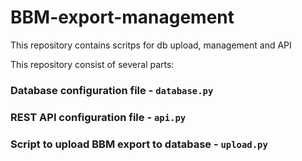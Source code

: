 # BBM-export-management
This repository contains scritps for db upload, management and API

This repository consist of several parts:

### Database configuration file - `database.py`

### REST API configuration file - `api.py`

### Script to upload BBM export to database - `upload.py`